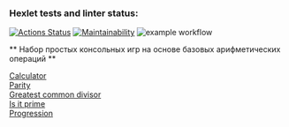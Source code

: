 ### Hexlet tests and linter status:
[![Actions Status](https://github.com/Anna-Gisma/backend-project-lvl1/workflows/hexlet-check/badge.svg)](https://github.com/Anna-Gisma/backend-project-lvl1/actions)
[![Maintainability](https://api.codeclimate.com/v1/badges/36680b340b0d44901360/maintainability)](https://codeclimate.com/github/Anna-Gisma/backend-project-lvl1/maintainability)
![example workflow](https://github.com/Anna-Gisma/backend-project-lvl1/actions/workflows/.github/workflows/nodejs.yaml/badge.svg)

** Набор простых консольных игр на основе базовых арифметических операций **

[Calculator](https://asciinema.org/a/Ks3MJ3KaeGtR29xYDoyUgZmNe)  
[Parity](https://asciinema.org/a/dN33O9KVkkwgGWuWqU4O4rBzT)  
[Greatest common divisor](https://asciinema.org/a/wqFjWoGJQV5Nqlf48EWo9HyWn)  
[Is it prime](https://asciinema.org/a/xLOFk4Zt5MGRBvAVqpCBz7zEd)  
[Progression](https://asciinema.org/a/4aAuWDR9Ms8kRsItiAJ2wEeQ7)  